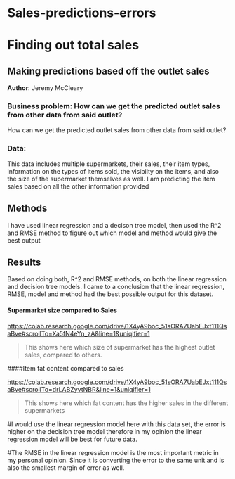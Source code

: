 # Sales-predictions-errors
# Finding out total sales
## Making predictions based off the outlet sales

**Author**: Jeremy McCleary

### Business problem: How can we get the predicted outlet sales from other data from said outlet?
How can we get the predicted outlet sales from other data from said outlet?


### Data:
This data includes multiple supermarkets, their sales, their item types, information on the types of items sold, the visibilty on the items, and also the size of the supermarket themselves as well. I am predicting the item sales based on all the other information provided


## Methods
I have used linear regression and a decison tree model, then used the R^2 and RMSE method to figure out which model and method would give the best output

## Results
Based on doing both, R^2 and RMSE methods, on both the linear regression and decision tree models. I came to a conclusion that the linear regression, RMSE, model and method had the best possible output for this dataset.

#### Supermarket size compared to Sales
https://colab.research.google.com/drive/1X4yA9boc_51sORA7UabEJxt111QsaBve#scrollTo=Xa5fN4eYn_zA&line=1&uniqifier=1

> This shows here which size of supermarket has the highest outlet sales, compared to others.

####Item fat content compared to sales

https://colab.research.google.com/drive/1X4yA9boc_51sORA7UabEJxt111QsaBve#scrollTo=drLABZyvtNBR&line=1&uniqifier=1
>This shows here which fat content has the higher sales in the different supermarkets

#I would use the linear regression model here with this data set, the error is higher on the decision tree model therefore in my opinion the linear regression model will be best for future data.

#The RMSE in the linear regression model is the most important metric in my personal opinion. Since it is converting the error to the same unit and is also the smallest margin of error as well.
